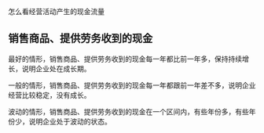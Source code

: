 
怎么看经营活动产生的现金流量

## 销售商品、提供劳务收到的现金

最好的情形，销售商品、提供劳务收到的现金每一年都比前一年多，保持持续增长，说明企业处在成长期。

一般的情形，销售商品、提供劳务收到的现金每一年都跟前一年差不多，说明企业经营比较稳定，没有成长。

波动的情形，销售商品、提供劳务收到的现金在一个区间内，有些年份多，有些年份少，说明企业处于波动的状态。

